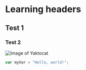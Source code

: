 # Learning headers
## Test 1
### Test 2

![Image of Yaktocat](https://octodex.github.com/images/yaktocat.png)

``` javascript
var myVar = "Hello, world!";
```
